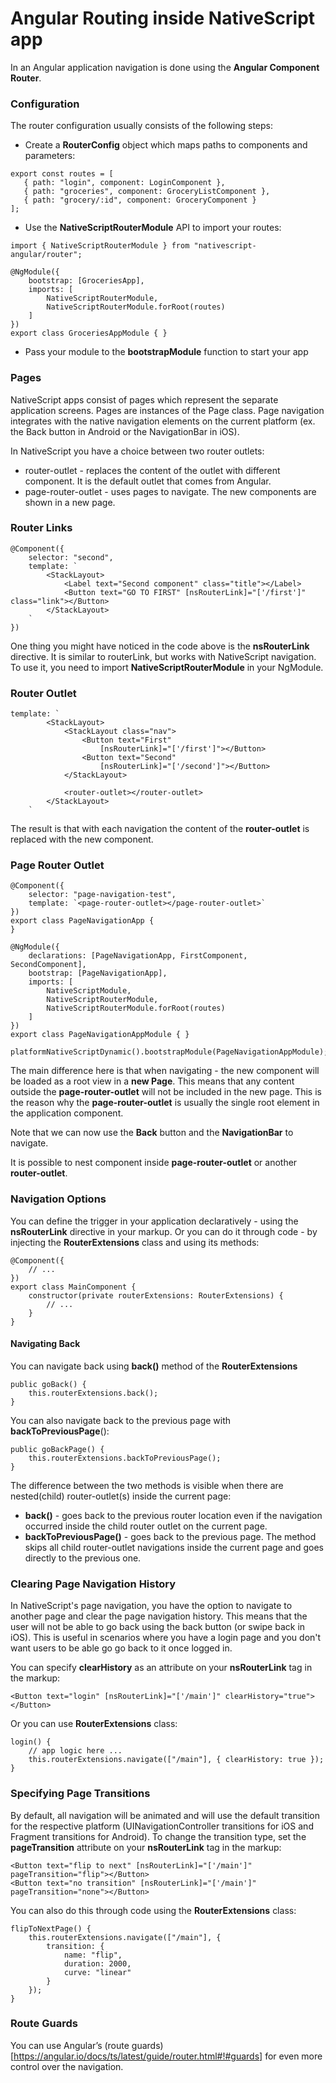 # Angular Routing inside NativeScript app



In an Angular application navigation is done using the **Angular Component Router**.


### Configuration

The router configuration usually consists of the following steps:

* Create a **RouterConfig** object which maps paths to components and parameters:

```
export const routes = [
   { path: "login", component: LoginComponent },
   { path: "groceries", component: GroceryListComponent },
   { path: "grocery/:id", component: GroceryComponent }
];
```

* Use the **NativeScriptRouterModule** API to import your routes:

```
import { NativeScriptRouterModule } from "nativescript-angular/router";

@NgModule({
    bootstrap: [GroceriesApp],
    imports: [
        NativeScriptRouterModule,
        NativeScriptRouterModule.forRoot(routes)
    ]
})
export class GroceriesAppModule { }
```

*  Pass your module to the **bootstrapModule** function to start your app

### Pages


NativeScript apps consist of pages which represent the separate application screens.
Pages are instances of the Page class.
Page navigation integrates with the native navigation elements on the current platform (ex. the Back button in Android or the NavigationBar in iOS).


In NativeScript you have a choice between two router outlets:

* router-outlet - replaces the content of the outlet with different component. It is the default outlet that comes from Angular.
* page-router-outlet - uses pages to navigate. The new components are shown in a new page.

### Router Links

```
@Component({
    selector: "second",
    template: `
        <StackLayout>
            <Label text="Second component" class="title"></Label>
            <Button text="GO TO FIRST" [nsRouterLink]="['/first']" class="link"></Button>
        </StackLayout>
    `
})
```

One thing you might have noticed in the code above is the **nsRouterLink** directive. It is similar to routerLink, but works with NativeScript navigation.
To use it, you need to import **NativeScriptRouterModule** in your NgModule.

### Router Outlet

```
template: `
        <StackLayout>
            <StackLayout class="nav">
                <Button text="First"
                    [nsRouterLink]="['/first']"></Button>
                <Button text="Second"
                    [nsRouterLink]="['/second']"></Button>
            </StackLayout>

            <router-outlet></router-outlet>
        </StackLayout>
    `
```

The result is that with each navigation the content of the **router-outlet** is replaced with the new component.

### Page Router Outlet

```
@Component({
    selector: "page-navigation-test",
    template: `<page-router-outlet></page-router-outlet>`
})
export class PageNavigationApp {
}

@NgModule({
    declarations: [PageNavigationApp, FirstComponent, SecondComponent],
    bootstrap: [PageNavigationApp],
    imports: [
        NativeScriptModule,
        NativeScriptRouterModule,
        NativeScriptRouterModule.forRoot(routes)
    ]
})
export class PageNavigationAppModule { }

platformNativeScriptDynamic().bootstrapModule(PageNavigationAppModule);
```

The main difference here is that when navigating - the new component will be loaded as a root view in a **new Page**.
This means that any content outside the **page-router-outlet** will not be included in the new page. This is the reason why the **page-router-outlet** is usually the single root element in the application component.

Note that we can now use the **Back** button and the **NavigationBar** to navigate.

It is possible to nest <router-outlet> component inside **page-router-outlet** or another **router-outlet**.

### Navigation Options

You can define the trigger in your application declaratively - using the **nsRouterLink** directive in your markup. Or you can do it through code - by injecting the **RouterExtensions** class and using its methods:

```
@Component({
    // ...
})
export class MainComponent {
    constructor(private routerExtensions: RouterExtensions) {
        // ...
    }
}
```

#### Navigating Back

You can navigate back using **back()** method of the **RouterExtensions**

```
public goBack() {
    this.routerExtensions.back();
}
```

You can also navigate back to the previous page with **backToPreviousPage**():

```
public goBackPage() {
    this.routerExtensions.backToPreviousPage();
}
```

The difference between the two methods is visible when there are nested(child) router-outlet(s) inside the current page:

* **back()** - goes back to the previous router location even if the navigation occurred inside the child router outlet on the current page.
* **backToPreviousPage()** - goes back to the previous page. The method skips all child router-outlet navigations inside the current page and goes directly to the previous one.

### Clearing Page Navigation History

In NativeScript's page navigation, you have the option to navigate to another page and clear the page navigation history. This means that the user will not be able to go back using the back button (or swipe back in iOS). This is useful in scenarios where you have a login page and you don't want users to be able go go back to it once logged in.

You can specify **clearHistory** as an attribute on your **nsRouterLink** tag in the markup:
```
<Button text="login" [nsRouterLink]="['/main']" clearHistory="true"></Button>
```

Or you can use **RouterExtensions** class:
```
login() {
    // app logic here ...
    this.routerExtensions.navigate(["/main"], { clearHistory: true });
}
```

### Specifying Page Transitions

By default, all navigation will be animated and will use the default transition for the respective platform (UINavigationController transitions for iOS and Fragment transitions for Android).
To change the transition type, set the **pageTransition** attribute on your **nsRouterLink** tag in the markup:
```
<Button text="flip to next" [nsRouterLink]="['/main']" pageTransition="flip"></Button>
<Button text="no transition" [nsRouterLink]="['/main']" pageTransition="none"></Button>
```

You can also do this through code using the **RouterExtensions** class:
```
flipToNextPage() {
    this.routerExtensions.navigate(["/main"], {
        transition: {
            name: "flip",
            duration: 2000,
            curve: "linear"
        }
    });
}
```

### Route Guards

You can use Angular’s (route guards)[https://angular.io/docs/ts/latest/guide/router.html#!#guards] for even more control over the navigation.


